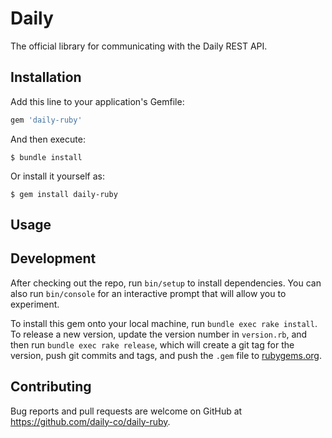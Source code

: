# Daily

The official library for communicating with the Daily REST API.

## Installation

Add this line to your application's Gemfile:

```ruby
gem 'daily-ruby'
```

And then execute:

    $ bundle install

Or install it yourself as:

    $ gem install daily-ruby

## Usage

## Development

After checking out the repo, run `bin/setup` to install dependencies. You can also run `bin/console` for an interactive prompt that will allow you to experiment.

To install this gem onto your local machine, run `bundle exec rake install`. To release a new version, update the version number in `version.rb`, and then run `bundle exec rake release`, which will create a git tag for the version, push git commits and tags, and push the `.gem` file to [rubygems.org](https://rubygems.org).

## Contributing

Bug reports and pull requests are welcome on GitHub at https://github.com/daily-co/daily-ruby.
